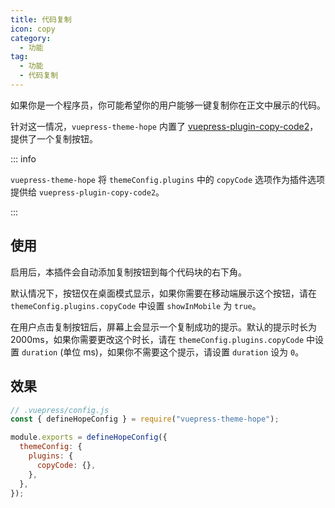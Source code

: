 ```yaml
---
title: 代码复制
icon: copy
category:
  - 功能
tag:
  - 功能
  - 代码复制
---
```


如果你是一个程序员，你可能希望你的用户能够一键复制你在正文中展示的代码。

针对这一情况，`vuepress-theme-hope` 内置了 [vuepress-plugin-copy-code2][copy-code2]，提供了一个复制按钮。

::: info

`vuepress-theme-hope` 将 `themeConfig.plugins` 中的 `copyCode` 选项作为插件选项提供给 `vuepress-plugin-copy-code2`。

:::

<!-- more -->

## 使用

启用后，本插件会自动添加复制按钮到每个代码块的右下角。

默认情况下，按钮仅在桌面模式显示，如果你需要在移动端展示这个按钮，请在 `themeConfig.plugins.copyCode` 中设置 `showInMobile` 为 `true`。

在用户点击复制按钮后，屏幕上会显示一个复制成功的提示。默认的提示时长为 2000ms，如果你需要更改这个时长，请在 `themeConfig.plugins.copyCode` 中设置 `duration` (单位 ms)，如果你不需要这个提示，请设置 `duration` 设为 `0`。

## 效果

```js
// .vuepress/config.js
const { defineHopeConfig } = require("vuepress-theme-hope");

module.exports = defineHopeConfig({
  themeConfig: {
    plugins: {
      copyCode: {},
    },
  },
});
```

[copy-code2]: https://vuepress-theme-hope.github.io/v2/copy-code/zh/
